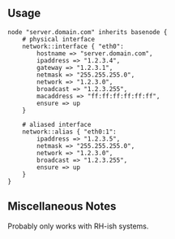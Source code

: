 Usage
-----

    node "server.domain.com" inherits basenode {
        # physical interface
        network::interface { "eth0":
            hostname => "server.domain.com",
            ipaddress => "1.2.3.4",
            gateway => "1.2.3.1",
            netmask => "255.255.255.0",
            network => "1.2.3.0",
            broadcast => "1.2.3.255",
            macaddress => "ff:ff:ff:ff:ff:ff",
            ensure => up
        }
    
        # aliased interface
        network::alias { "eth0:1":
            ipaddress => "1.2.3.5",
            netmask => "255.255.255.0",
            network => "1.2.3.0",
            broadcast => "1.2.3.255",
            ensure => up
        }
    }

Miscellaneous Notes
-------------------

Probably only works with RH-ish systems.
